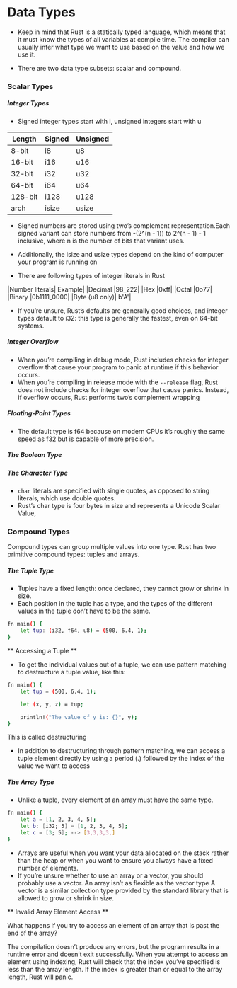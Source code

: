 # Data Types

- Keep in mind that Rust is a statically typed language, which means that it must
know the types of all variables at compile time. The compiler can usually infer
what type we want to use based on the value and how we use it.

- There are two data type subsets: scalar and compound.

### Scalar Types

##### Integer Types

- Signed integer types start with i, unsigned integers start with u

|Length | Signed	|Unsigned|
| ------ | ------ | ------ |
|8-bit	|i8	|u8|
|16-bit	|i16	|u16|
|32-bit	|i32	|u32|
|64-bit	|i64	|u64|
|128-bit	|i128	|u128|
|arch	|isize	|usize|

- Signed numbers are stored using two’s complement representation.Each signed variant can store numbers from -(2^(n - 1)) to 2^(n - 1) - 1 inclusive, where n is the number of bits that variant uses.

- Additionally, the isize and usize types depend on the kind of computer your program is running on

- There are following types of integer literals in Rust

|Number literals|	Example|
|Decimal	|98_222|
|Hex	|0xff|
|Octal	|0o77|
|Binary	|0b1111_0000|
|Byte (u8 only)|	b'A'|


- If you’re unsure, Rust’s defaults are generally good choices, and integer types default to i32: this type is generally the fastest, even on 64-bit systems.

##### Integer Overflow

- When you’re compiling in debug mode, Rust includes checks for integer overflow that cause your program to panic at runtime if this behavior occurs.
- When you’re compiling in release mode with the `--release` flag, Rust does not include checks for integer overflow that cause panics. Instead, if overflow occurs, Rust performs two’s complement wrapping

##### Floating-Point Types

-  The default type is f64 because on modern CPUs it’s roughly the same speed as f32 but is capable of more precision.

##### The Boolean Type

##### The Character Type

- `char` literals are specified with single quotes, as opposed to string literals, which use double quotes.
- Rust’s char type is four bytes in size and represents a Unicode Scalar Value,


### Compound Types

Compound types can group multiple values into one type. Rust has two primitive compound types: tuples and arrays.

##### The Tuple Type

- Tuples have a fixed length: once declared, they cannot grow or shrink in size.
- Each position in the tuple has a type, and the types of the different values in the tuple don’t have to be the same. 
```sh
fn main() {
    let tup: (i32, f64, u8) = (500, 6.4, 1);
}
```

** Accessing a Tuple **

- To get the individual values out of a tuple, we can use pattern matching to destructure a tuple value, like this:
```sh
fn main() {
    let tup = (500, 6.4, 1);

    let (x, y, z) = tup;

    println!("The value of y is: {}", y);
}
```
This is called destructuring

- In addition to destructuring through pattern matching, we can access a tuple element directly by using a period (.) followed by the index of the value we want to access

##### The Array Type

- Unlike a tuple, every element of an array must have the same type.

```sh 
fn main() {
    let a = [1, 2, 3, 4, 5];
    let b: [i32; 5] = [1, 2, 3, 4, 5];
    let c = [3; 5]; --> [3,3,3,3,]
}
```

- Arrays are useful when you want your data allocated on the stack rather than the heap or when you want to ensure you always have a fixed number of elements.
-  If you’re unsure whether to use an array or a vector, you should probably use a vector. An array isn’t as flexible as the vector type A vector is a similar collection type provided by the standard library that is allowed to grow or shrink in size.

** Invalid Array Element Access **

What happens if you try to access an element of an array that is past the end of the array? 

The compilation doesn’t produce any errors, but the program results in a runtime error and doesn’t exit successfully. When you attempt to access an element using indexing, Rust will check that the index you’ve specified is less than the array length. If the index is greater than or equal to the array length, Rust will panic.

